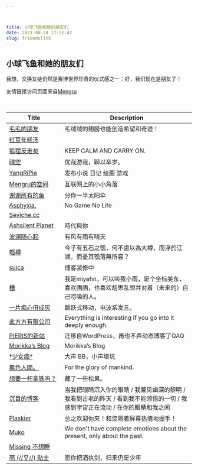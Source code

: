 ```yaml
---



title: 小球飞鱼和她的朋友们
date: 2021-08-24 17:51:42
slug: friendslink
---
```


## 小球飞鱼和她的朋友们

我想，交换友链仍然是赛博世界珍贵的仪式感之一：好，我们现在是朋友了！

友情链接访问页面来自[Mengru](https://mengru.space/)

<br>

<table>
<colgroup>
<col style="width: 175px">
<col style="width: 467px">
</colgroup>
<thead>
  <tr>
    <th>Title</th>
    <th>Description</th>
  </tr>
</thead>
<tbody>
  <tr>
    <td><a href="https://hugo-git-main-natherie.vercel.app/">毛毛的朋友</a></td>
    <td>毛绒绒的翅膀也能创造希望和奇迹！</td>
  </tr>
   <tr>
    <td><a href="https://bibli.info/">红豆年糕汤</a></td>
    <td></td>
  </tr>
  </tr>
   <tr>
    <td><a href="https://blog.southfox.me">狐狸反走矣</a></td>
    <td>KEEP CALM AND CARRY ON.</td>
  </tr>
  <tr>
    <td><a href="https://summerwasover.vercel.app/">晴空</a></td>
    <td>优哉游哉，聊以卒岁。</td>
  </tr>
  </tr>
   <tr>
    <td><a href="https://yangripie.com/">YangRiPie</a></td>
    <td>发布小说 日记 绘画 游戏</td>
  </tr>
   <tr>
    <td><a href="https://mengru.space/">Mengru的空间</a></td>
    <td>互联网上的小小角落</td>
  </tr>
  <tr>
    <td><a href="https://gregueria.vercel.app/#/">谢谢所有的鱼</a></td>
    <td>分你一半太阳伞</td>
  </tr>
  <tr>
    <td><a href="https://tantalum.life/">Asphyxia.</a></td>
    <td>No Game No Life</td>
  </tr>
   <tr>
    <td><a href="https://seviche.cc/blog/">Seviche.cc</a></td>
    <td></td>
  </tr>
  <tr>
    <td><a href="https://www.ashsilent.com/">Ashsilent Planet</a></td>
    <td>時代與你</td>
  </tr>
  <tr>
    <td><a href="https://randomwaves.space/">波澜随心起</a></td>
    <td>有风有雨有晴天</td>
  </tr>
  </tr>
   <tr>
    <td><a href="https://blog.dylanwu.space/">瓠樽</a></td>
    <td>今子有五石之瓠，何不慮以為大樽，而浮於江湖，而憂其瓠落無所容？</td>
  </tr>
  <tr>
    <td><a href="https://suicablog.cobaltkiss.blue/">suica</a></td>
    <td>博客装修中</td>
  </tr>
  <tr>
    <td class="tg-gcwe"><a href="https://miyehn.me/blog/">槽</a></td>
    <td class="tg-1s0b">我是miyehn，可以叫我小雨，是个坐标美东，喜欢画画，也喜欢胡思乱想并对着（未来的）自己唠嗑的人。</td>
  </tr>
  <tr>
    <td class="tg-rjzb"><a href="https://akaito.xyz/">一片痴心俱成灰</a></td>
    <td class="tg-7yig">跳跃式移动，电波系发言。</td>
  </tr>
  <tr>
    <td class="tg-gcwe"><a href="https://blog.konata.co/">此方方有限公司</a></td>
    <td class="tg-1s0b">Everything is interesting if you go into it deeply enough.</td>
  </tr>
  <tr>
    <td><a href="https://archive.pieris05.com/">PIERIS的新站</a></td>
    <td>迁移自WordPress，再也不弄动态博客了QAQ</td>
  </tr>
  <tr>
    <td><a href="https://morikka.me/#blog">Morikka’s Blog</a></td>
    <td>Morikka’s Blog</td>
  </tr>
  <tr>
    <td class="tg-rjzb"><a href="https://co5.me/">†少女癌†</a></td>
    <td class="tg-7yig">大声 BB，小声填坑</td>
  </tr>
  <tr>
    <td><a href="https://4o.cx/">無色人間。</a></td>
    <td>For the glory of mankind.</td>
  </tr>
  <tr>
    <td><a href="https://sunnky99.github.io/">想要一杯拿铁吗？</a></td>
    <td>藏了一些松果。</td>
  </tr>
  <tr>
    <td><a href="https://blog.mysto.cyou/">沉目的博客</a></td>
    <td>当我把眼睛沉入你的眼睛 / 我瞥见幽深的黎明 / 我看到古老的昨天 / 看到我不能领悟的一切 / 我感到宇宙正在流动 / 在你的眼睛和我之间</td>
  </tr>
    <tr>
    <td><a href="https://plaskier.vercel.app/">Plaskier</a></td>
    <td>总之欢迎你来！和您隔着屏幕热情地握手！</td>
  </tr>
    </tr>
	<tr>
    <td><a href="https://hugo-mukokka.vercel.app/">Muko</a></td>
    <td>We don't have complete emotions about the present, only about the past.</td>
  </tr>
    </tr>
  <tr>
    <td><a href="https://hugo-missingid.vercel.app/">Missing 不想睡</a></td>
  </tr>
  <tr>
    <td><a href="https://moe.tips/">萌 (//∇//) 贴士</a></td>
    <td>愿你把酒执剑，归来仍是少年</td>
  </tr>
</tbody>
</table>


